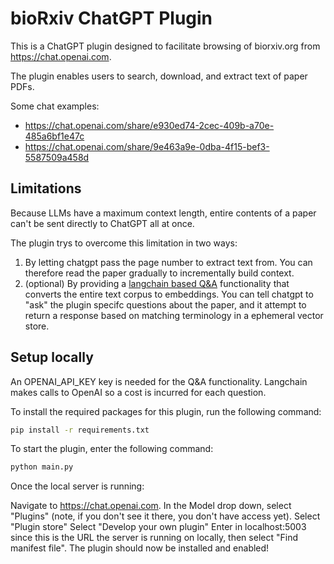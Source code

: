 # bioRxiv ChatGPT Plugin

This is a ChatGPT plugin designed to facilitate browsing of biorxiv.org from https://chat.openai.com.

The plugin enables users to search, download, and extract text of paper PDFs.

Some chat examples:
* https://chat.openai.com/share/e930ed74-2cec-409b-a70e-485a6bf1e47c
* https://chat.openai.com/share/9e463a9e-0dba-4f15-bef3-5587509a458d

## Limitations
Because LLMs have a maximum context length, entire contents of a paper can't be sent directly to ChatGPT all at once.

The plugin trys to overcome this limitation in two ways:
1. By letting chatgpt pass the page number to extract text from. You can therefore read the paper gradually to incrementally build context.
2. (optional) By providing a [langchain based Q&A](https://medium.com/@johnthuo/chat-with-your-pdf-using-langchain-f-a-i-s-s-and-openai-to-query-pdfs-e7bfde086155) functionality that converts the entire text corpus to embeddings. You can tell chatgpt to "ask" the plugin specifc questions about the paper, and it attempt to return a response based on matching terminology in a ephemeral vector store.

## Setup locally

An OPENAI_API_KEY key is needed for the Q&A functionality. Langchain makes calls to OpenAI so a cost is incurred for each question.

To install the required packages for this plugin, run the following command:

```bash
pip install -r requirements.txt
```


To start the plugin, enter the following command:

```bash
python main.py
```

Once the local server is running:

Navigate to https://chat.openai.com.
In the Model drop down, select "Plugins" (note, if you don't see it there, you don't have access yet).
Select "Plugin store"
Select "Develop your own plugin"
Enter in localhost:5003 since this is the URL the server is running on locally, then select "Find manifest file".
The plugin should now be installed and enabled!